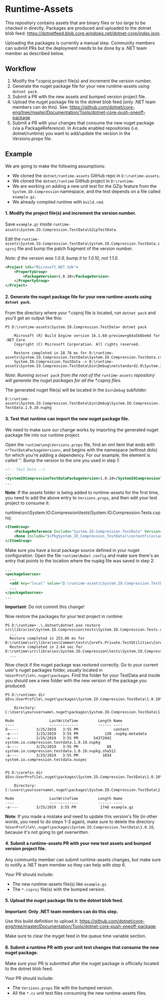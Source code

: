 # Runtime-Assets

This repository contains assets that are binary files or too large to be checked in directly. Packages are produced and uploaded to the dotnet blob feed: https://dotnetfeed.blob.core.windows.net/dotnet-core/index.json.

Uploading the packages is currently a manual step. Community members can submit PRs but the deployment needs to be done by a .NET team member as described below.

## Workflow

1. Modify the \*.csproj project file(s) and increment the version number.
2. Generate the nuget package file for your new runtime-assets using `dotnet pack`.
3. Submit a PR with the new assets and bumped version project file.
4. Upload the nuget package file to the dotnet blob feed (only .NET team members can do this). See: https://github.com/dotnet/core-eng/tree/master/Documentation/Tools/dotnet-core-push-oneoff-package
5. Submit a PR with your changes that consume the new nuget package (via a PackageReference). In Arcade enabled repositories (i.e. dotnet/runtime) you want to add/update the version in the Versions.props file.

## Example

We are going to make the following assumptions:

- We cloned the `dotnet/runtime-assets` GitHub repo in `D:\runtime-assets`.
- We cloned the `dotnet/runtime` GitHub project in `D:\runtime`.
- We are working on adding a new unit test for the GZip feature from the `System.IO.Compression` namespace, and the test depends on a file called `example.gz`.
- We already compiled runtime with `build.cmd`.

#### 1. Modify the project file(s) and increment the version number.

Save `example.gz` inside `runtime-assets\System.IO.Compression.TestData\GZipTestData`.

Edit the `runtime-assets\System.IO.Compression.TestData\System.IO.Compression.TestData.csproj` file and bump the patch fragment of the version number.

*Note: if the version was 1.0.9, bump it to 1.0.10, not 1.1.0.*

```xml
<Project Sdk="Microsoft.NET.Sdk">
    <PropertyGroup>
        <PackageVersion>1.0.10</PackageVersion>
    </PropertyGroup>
</Project>
```

#### 2. Generate the nuget package file for your new runtime-assets using `dotnet pack`.

From the directory where your *.csproj file is located, run `dotnet pack` and you'll get an output like this:

```
PS D:\runtime-assets\System.IO.Compression.TestData> dotnet pack

    Microsoft (R) Build Engine version 16.1.68-preview+g64a5b6be6d for .NET Core
    Copyright (C) Microsoft Corporation. All rights reserved.

    Restore completed in 28.78 ms for D:\runtime-assets\System.IO.Compression.TestData\System.IO.Compression.TestData.csproj.
    System.IO.Compression.TestData -> D:\runtime-assets\System.IO.Compression.TestData\bin\Debug\netstandard2.0\System.IO.Compression.TestData.dll
```

*Note: Running `dotnet pack` from the root of the `runtime-assets` repository will generate the nuget packages for all the \*.csproj files.*

The generated nuget file(s) will be located in the `bin\Debug` subfolder:

`D:\runtime-assets\System.IO.Compression.TestData\bin\Debug\System.IO.Compression.TestData.1.0.10.nupkg`


#### 3. Test that runtime can import the new nuget package file.

We need to make sure our change works by importing the generated nuget package file into our runtime project.

Open the `runtime\eng\Versions.props` file, find an xml item that ends with `<*TestDataPackageVersion>`, and begins with the namespace (without dots) for which you're adding a dependency. For our example, the element is called '<SystemIOCompressionTestDataPackageVersion>'. Bump the version to the one you used in step 1:

```xml
<!-- Test Data -->
...
<SystemIOCompressionTestDataPackageVersion>1.0.10</SystemIOCompressionTestDataPackageVersion>
...
```

**Note**: If the assets folder is being added to runtime-assets for the first time, you need to add the above entry to `Versions.props`, and then edit your test project to consume it:

runtime\src\System.IO.Compression\tests\System.IO.Compression.Tests.csproj:
```xml
<ItemGroup>
    <PackageReference Include="System.IO.Compression.TestData" Version="$(SystemIOCompressionTestDataPackageVersion)" ExcludeAssets="contentFiles" GeneratePathProperty="true" />
    <None Include="$(PkgSystem_IO_Compression_TestData)\contentFiles\any\any\**\*" CopyToOutputDirectory="PreserveNewest" Visible="false" />
</ItemGroup>
```

Make sure you have a local package source defined in your nuget configuration. Open the file `runtime\NuGet.config` and make sure there's an entry that points to the location where the nupkg file was saved in step 2:

```xml
...
<packageSources>
  ...
  <add key="local" value="D:\runtime-assets\System.IO.Compression.TestData\bin\Debug\" />
  ...
</packageSources>
...
```
**Important**: Do not commit this change!

Now restore the packages for your test project in runtime:

```
PS D:\runtime> .\.dotnet\dotnet.exe restore src\libraries\System.IO.Compression\tests\System.IO.Compression.Tests.csproj
  ...
  Restore completed in 253.06 ms for D:\runtime\src\libraries\Common\tests\CoreFx.Private.TestUtilities\CoreFx.Private.TestUtilities.csproj.
  Restore completed in 2.64 sec for D:\runtime\src\libraries\System.IO.Compression\tests\System.IO.Compression.Tests.csproj. 
  ...
```

 Now check if the nuget package was restored correctly. Go to your current user's nuget packages folder, usually located in `%UserProfile%\.nuget\packages`. Find the folder for your TestData and inside you should see a new folder with the new version of the package you produced:

```
PS D:\runtime> dir $Env:UserProfile\.nuget\packages\System.IO.Compression.TestData\1.0.10\

    Directory: C:\Users\yourusername\.nuget\packages\System.IO.Compression.TestData\1.0.10

Mode                LastWriteTime         Length Name
----                -------------         ------ ----
d-----        3/25/2019   3:55 PM                content
-a----        3/25/2019   3:55 PM            130 .nupkg.metadata
-a----        3/25/2019   3:55 PM       54372842 system.io.compression.testdata.1.0.10.nupkg
-a----        3/25/2019   3:55 PM             88 system.io.compression.testdata.1.0.10.nupkg.sha512
-a----        3/25/2019   3:55 PM           1034 system.io.compression.testdata.nuspec


PS D:\corefx> dir $Env:UserProfile\.nuget\packages\System.IO.Compression.TestData\1.0.10\content\GZipTestData\

    Directory: C:\users\yourusername\.nuget\packages\System.IO.Compression.TestData\1.0.10\content\GZipTestData

Mode                LastWriteTime         Length Name
----                -------------         ------ ----
-a----        3/25/2019  3:55 PM           1748 example.gz
```

**Note**: If you made a mistake and need to update this version's file (in other words, you need to do steps 1-3 again), make sure to delete the directory `%UserProfile%\.nuget\packages\System.IO.Compression.TestData\1.0.10`, because it's not going to get overwritten.


#### 4. Submit a runtime-assets PR with your new test assets and bumped version project file.

Any community member can submit runtime-assets changes, but make sure to notify a .NET team member so they can help with step 6.

Your PR should include:
- The new runtime-assets file(s) like `example.gz`.
- The `*.csproj` file(s) with the bumped version.

#### 5. Upload the nuget package file to the dotnet blob feed.

**Important: Only .NET team members can do this step.**

Use this build definition to upload it:
https://github.com/dotnet/core-eng/tree/master/Documentation/Tools/dotnet-core-push-oneoff-package.

Make sure to clear the myget feed in the queue time variable section.

#### 6. Submit a runtime PR with your unit test changes that consume the new nuget package.

Make sure your PR is submitted after the nuget package is officially located to the dotnet blob feed.

Your PR should include:
- The `Versions.props` file with the bumped version.
- All the `*.cs` unit test files consuming the new runtime-assets files.
